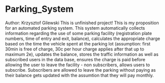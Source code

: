 # Parking_System
Author: Krzysztof Gilewski
This is unfinished project!
This is my proposition for an automated parking system.
This system automatically collects information regarding the use of some parking facility (registration plate numbers, time of entry and exit, balance), calculates the appropriate charge based on the time the vehicle spent at the parking lot (assumption: first 30min is free of charge, 30c per hour charge applies after that up to maximum 2e), updates the balance, stores the traffic information as well as subscribed users in the data base, ensures the 
charge is paid before allowing the user to leave the facility - non subscribers, allows users to subscribe. Subscribers are allowed to leave the parking without paying as their balance gets updated with the assumtion that they will pay monthly. 


